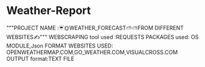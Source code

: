 # Weather-Report
"""PROJECT NAME :☔🌞WEATHER_FORECAST⛅⛅FROM DIFFERENT WEBSITES✍️""" WEBSCRAPING tool used :REQUESTS PACKAGES used: OS  MODULE,Json FORMAT WEBSITES USED: OPENWEATHERMAP.COM,GO_WEATHER.COM,VISUALCROSS.COM OUTPUT format:TEXT FILE 
